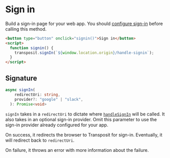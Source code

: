 # Sign in

Build a sign-in page for your web app. You should [configure sign-in](https://www.transposit.com/docs/building/js-sdk/) before calling this method.

```html
<button type="button" onclick="signin()">Sign in</button>
<script>
  function signin() {
    transposit.signIn(`${window.location.origin}/handle-signin`);
  }
</script>
```

## Signature

```typescript
async signIn(
    redirectUri: string,
    provider?: "google" | "slack",
  ): Promise<void>
```

`signIn` takes in a `redirectUri` to dictate where [`handleSignIn`](handle-sign-in.md) will be called. It also takes in an optional sign-in provider. Omit this parameter to use the sign-in provider already configured for your app.

On success, it redirects the browser to Transposit for sign-in. Eventually, it will redirect back to `redirectUri`.

On failure, it throws an error with more information about the failure.